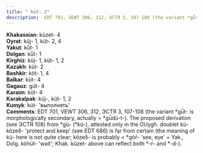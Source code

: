 ```yaml
---
title: " küt- 2"
description:  EDT 701, VEWT 306, 312, ЭСТЯ 3, 107-108 (the variant *gǖt- is morphologically secondary, actually = *gǖdü-t-). The proposed derivation (see ЭСТЯ 108) from *gü- (*kü-), attested only in the OUygh. doublet kü- közeδ- 'protect and keep' (see EDT 686) is far from certain (the meaning of kü- here is not quite clear; közeδ- is probably < *göŕ- 'see, eye' = Yak., Dolg. köhüt- 'wait'; Khak. küzet- above can reflect both *-ŕ- and *-d-).
---
```


<strong>Khakassian</strong>:  küzet- 4<br>
<strong>Oyrat</strong>:  küj- 1, küt- 2, 4<br>
<strong>Yakut</strong>:  kǖt- 1<br>
<strong>Dolgan</strong>:  kǖt- 1<br>
<strong>Kirghiz</strong>:  küj- 1, küt- 1, 2<br>
<strong>Kazakh</strong>:  küt- 2<br>
<strong>Bashkir</strong>:  köt- 1, 4<br>
<strong>Balkar</strong>:  küt- 4<br>
<strong>Gagauz</strong>:  güt- 4<br>
<strong>Karaim</strong>:  küt- 4<br>
<strong>Karakalpak</strong>:  küj-, küt- 1, 2<br>
<strong>Kumyk</strong>:  küt- 'выполнять'<br>
<strong>Comments</strong>:  EDT 701, VEWT 306, 312, ЭСТЯ 3, 107-108 (the variant *gǖt- is morphologically secondary, actually = *gǖdü-t-). The proposed derivation (see ЭСТЯ 108) from *gü- (*kü-), attested only in the OUygh. doublet kü- közeδ- 'protect and keep' (see EDT 686) is far from certain (the meaning of kü- here is not quite clear; közeδ- is probably < *göŕ- 'see, eye' = Yak., Dolg. köhüt- 'wait'; Khak. küzet- above can reflect both *-ŕ- and *-d-).<br>


